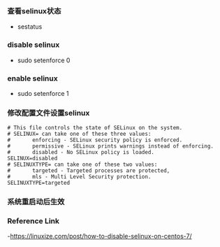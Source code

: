 ### 查看selinux状态
- sestatus
### disable selinux
- sudo setenforce 0 
### enable selinux
- sudo setenforce 1

### 修改配置文件设置selinux

```
# This file controls the state of SELinux on the system.
# SELINUX= can take one of these three values:
#       enforcing - SELinux security policy is enforced.
#       permissive - SELinux prints warnings instead of enforcing.
#       disabled - No SELinux policy is loaded.
SELINUX=disabled
# SELINUXTYPE= can take one of these two values:
#       targeted - Targeted processes are protected,
#       mls - Multi Level Security protection.
SELINUXTYPE=targeted
```

### 系统重启动后生效

### Reference Link
-https://linuxize.com/post/how-to-disable-selinux-on-centos-7/